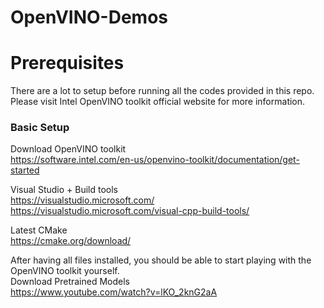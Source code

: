 # OpenVINO-Demos

# Prerequisites 
There are a lot to setup before running all the codes provided in this repo.
Please visit Intel OpenVINO toolkit official website for more information.

### Basic Setup
Download OpenVINO toolkit<br>
https://software.intel.com/en-us/openvino-toolkit/documentation/get-started

Visual Studio + Build tools<br>
https://visualstudio.microsoft.com/<br>
https://visualstudio.microsoft.com/visual-cpp-build-tools/<br>

Latest CMake<br>
https://cmake.org/download/<br>


After having all files installed, you should be able to start playing with the OpenVINO toolkit yourself.<br>
Download Pretrained Models<br>
https://www.youtube.com/watch?v=lKO_2knG2aA<br>
